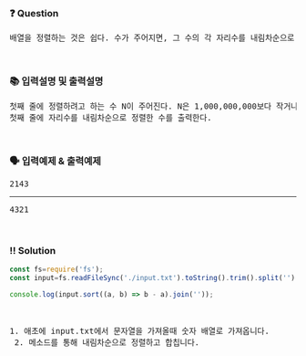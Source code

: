 ### ❓ Question

 <pre>배열을 정렬하는 것은 쉽다. 수가 주어지면, 그 수의 각 자리수를 내림차순으로 정렬해보자.</pre>
 
<br>

### 📚 입력설명 및 출력설명

<pre>첫째 줄에 정렬하려고 하는 수 N이 주어진다. N은 1,000,000,000보다 작거나 같은 자연수이다.<br>첫째 줄에 자리수를 내림차순으로 정렬한 수를 출력한다.</pre>

<br>

### 🗣 입력예제 & 출력예제

<pre>2143
<hr>4321</pre>



 <br>

 ### ‼️ Solution

 ```javascript
const fs=require('fs');
const input=fs.readFileSync('./input.txt').toString().trim().split('').map(Number);

console.log(input.sort((a, b) => b - a).join(''));
 ```
<br>



 <pre>1. 애초에 input.txt에서 문자열을 가져올때 숫자 배열로 가져옵니다.
 2. 메소드를 통해 내림차순으로 정렬하고 합칩니다.</pre>
